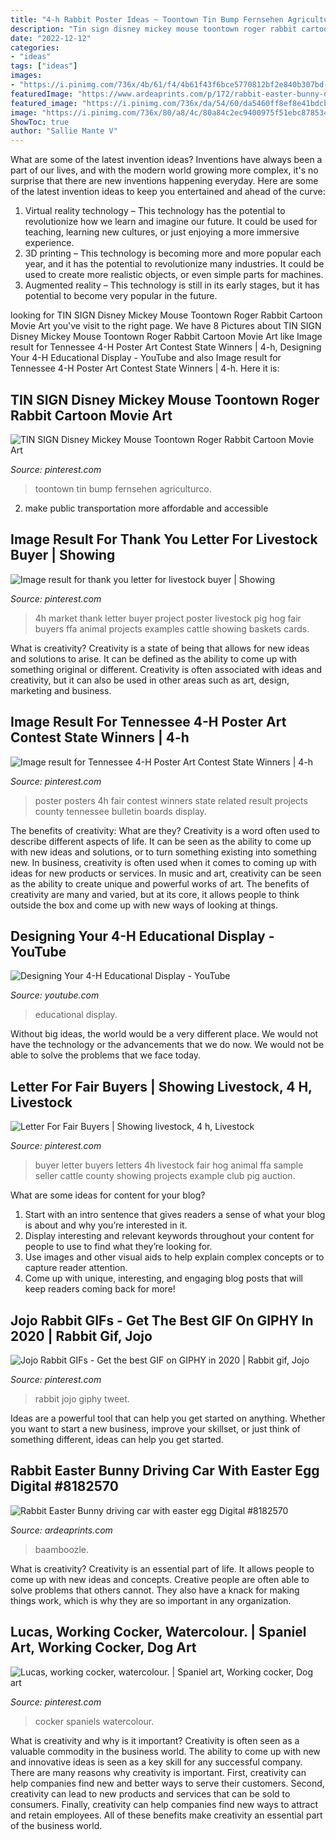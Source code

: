 ```yaml
---
title: "4-h Rabbit Poster Ideas ~ Toontown Tin Bump Fernsehen Agriculturco"
description: "Tin sign disney mickey mouse toontown roger rabbit cartoon movie art"
date: "2022-12-12"
categories:
- "ideas"
tags: ["ideas"]
images:
- "https://i.pinimg.com/736x/4b/61/f4/4b61f43f6bce5770812bf2e840b307bd--animal-projects-animal-science.jpg"
featuredImage: "https://www.ardeaprints.com/p/172/rabbit-easter-bunny-driving-car-easter-egg-8182570.jpg"
featured_image: "https://i.pinimg.com/736x/da/54/60/da5460ff8ef8e41bdcb6794d0f1c5488.jpg"
image: "https://i.pinimg.com/736x/80/a8/4c/80a84c2ec9400975f51ebc8785341ca4.jpg"
ShowToc: true
author: "Sallie Mante V"
---
```



What are some of the latest invention ideas?
Inventions have always been a part of our lives, and with the modern world growing more complex, it's no surprise that there are new inventions happening everyday. Here are some of the latest invention ideas to keep you entertained and ahead of the curve: 
1. Virtual reality technology – This technology has the potential to revolutionize how we learn and imagine our future. It could be used for teaching, learning new cultures, or just enjoying a more immersive experience. 
2. 3D printing – This technology is becoming more and more popular each year, and it has the potential to revolutionize many industries. It could be used to create more realistic objects, or even simple parts for machines. 
3. Augmented reality – This technology is still in its early stages, but it has potential to become very popular in the future.

	

		
looking for TIN SIGN Disney Mickey Mouse Toontown Roger Rabbit Cartoon Movie Art you've visit to the right page. We have 8 Pictures about TIN SIGN Disney Mickey Mouse Toontown Roger Rabbit Cartoon Movie Art like Image result for Tennessee 4-H Poster Art Contest State Winners | 4-h, Designing Your 4-H Educational Display - YouTube and also Image result for Tennessee 4-H Poster Art Contest State Winners | 4-h. Here it is:
		
    
## TIN SIGN Disney Mickey Mouse Toontown Roger Rabbit Cartoon Movie Art

<img loading=lazy src="https://i.pinimg.com/736x/da/54/60/da5460ff8ef8e41bdcb6794d0f1c5488.jpg" onerror="this.onerror=null;this.src='https://tse4.mm.bing.net/th?id=OIP.fH7cse3-oAck5gpGFy3jKwHaJr&amp;pid=15.1';" alt="TIN SIGN Disney Mickey Mouse Toontown Roger Rabbit Cartoon Movie Art">

_Source: pinterest.com_

>toontown tin bump fernsehen agriculturco. 

	

2. make public transportation more affordable and accessible

    
## Image Result For Thank You Letter For Livestock Buyer | Showing

<img loading=lazy src="https://i.pinimg.com/736x/80/a8/4c/80a84c2ec9400975f51ebc8785341ca4.jpg" onerror="this.onerror=null;this.src='https://tse4.mm.bing.net/th?id=OIP.U4CSc8ljkf0Hq-LWf8kbRAHaFi&amp;pid=15.1';" alt="Image result for thank you letter for livestock buyer | Showing">

_Source: pinterest.com_

>4h market thank letter buyer project poster livestock pig hog fair buyers ffa animal projects examples cattle showing baskets cards. 

	

What is creativity?
Creativity is a state of being that allows for new ideas and solutions to arise. It can be defined as the ability to come up with something original or different. Creativity is often associated with ideas and creativity, but it can also be used in other areas such as art, design, marketing and business.

    
## Image Result For Tennessee 4-H Poster Art Contest State Winners | 4-h

<img loading=lazy src="https://i.pinimg.com/736x/a2/87/49/a28749a99c6b72fddbc8397445790493---h-poster.jpg" onerror="this.onerror=null;this.src='https://tse3.mm.bing.net/th?id=OIP.KBih2Rx2TAYfueLu20jywwHaEr&amp;pid=15.1';" alt="Image result for Tennessee 4-H Poster Art Contest State Winners | 4-h">

_Source: pinterest.com_

>poster posters 4h fair contest winners state related result projects county tennessee bulletin boards display. 

	

The benefits of creativity: What are they?
Creativity is a word often used to describe different aspects of life. It can be seen as the ability to come up with new ideas and solutions, or to turn something existing into something new. In business, creativity is often used when it comes to coming up with ideas for new products or services. In music and art, creativity can be seen as the ability to create unique and powerful works of art. The benefits of creativity are many and varied, but at its core, it allows people to think outside the box and come up with new ways of looking at things.

    
## Designing Your 4-H Educational Display - YouTube

<img loading=lazy src="https://i.ytimg.com/vi/W4Yl5aGvqqQ/maxresdefault.jpg" onerror="this.onerror=null;this.src='https://tse4.mm.bing.net/th?id=OIP.dSAT-SXN2pDSlrJZwvFV3wHaEK&amp;pid=15.1';" alt="Designing Your 4-H Educational Display - YouTube">

_Source: youtube.com_

>educational display. 

	

Without big ideas, the world would be a very different place. We would not have the technology or the advancements that we do now. We would not be able to solve the problems that we face today.

    
## Letter For Fair Buyers | Showing Livestock, 4 H, Livestock

<img loading=lazy src="https://i.pinimg.com/736x/4b/61/f4/4b61f43f6bce5770812bf2e840b307bd--animal-projects-animal-science.jpg" onerror="this.onerror=null;this.src='https://tse1.mm.bing.net/th?id=OIP.Lf03u_2u6RYC0U1hAmOFxwHaKM&amp;pid=15.1';" alt="Letter For Fair Buyers | Showing livestock, 4 h, Livestock">

_Source: pinterest.com_

>buyer letter buyers letters 4h livestock fair hog animal ffa sample seller cattle county showing projects example club pig auction. 

	

What are some ideas for content for your blog?
1. Start with an intro sentence that gives readers a sense of what your blog is about and why you’re interested in it.
2. Display interesting and relevant keywords throughout your content for people to use to find what they’re looking for.
3. Use images and other visual aids to help explain complex concepts or to capture reader attention.
4. Come up with unique, interesting, and engaging blog posts that will keep readers coming back for more!

    
## Jojo Rabbit GIFs - Get The Best GIF On GIPHY In 2020 | Rabbit Gif, Jojo

<img loading=lazy src="https://i.pinimg.com/736x/ed/22/ae/ed22ae8223dfe80c3ccdc611bb5b4ad5.jpg" onerror="this.onerror=null;this.src='https://tse4.mm.bing.net/th?id=OIP.6cWq6c8uyc5j3qEP-ttEQQHaFj&amp;pid=15.1';" alt="Jojo Rabbit GIFs - Get the best GIF on GIPHY in 2020 | Rabbit gif, Jojo">

_Source: pinterest.com_

>rabbit jojo giphy tweet. 

	

Ideas are a powerful tool that can help you get started on anything. Whether you want to start a new business, improve your skillset, or just think of something different, ideas can help you get started.

    
## Rabbit Easter Bunny Driving Car With Easter Egg Digital #8182570

<img loading=lazy src="https://www.ardeaprints.com/p/172/rabbit-easter-bunny-driving-car-easter-egg-8182570.jpg" onerror="this.onerror=null;this.src='https://tse2.mm.bing.net/th?id=OIP.iE-KL6BvMI49X207geC2PgHaHa&amp;pid=15.1';" alt="Rabbit Easter Bunny driving car with easter egg Digital #8182570">

_Source: ardeaprints.com_

>baamboozle. 

	

What is creativity?
Creativity is an essential part of life. It allows people to come up with new ideas and concepts. Creative people are often able to solve problems that others cannot. They also have a knack for making things work, which is why they are so important in any organization.

    
## Lucas, Working Cocker, Watercolour. | Spaniel Art, Working Cocker, Dog Art

<img loading=lazy src="https://i.pinimg.com/736x/13/ef/bc/13efbc53a4688fd18022235859b1232f--working-cocker-spaniels.jpg" onerror="this.onerror=null;this.src='https://tse3.mm.bing.net/th?id=OIP.VBGOM4bKNCghHoZVjuOX2AHaJ3&amp;pid=15.1';" alt="Lucas, working cocker, watercolour. | Spaniel art, Working cocker, Dog art">

_Source: pinterest.com_

>cocker spaniels watercolour. 

	

What is creativity and why is it important?
Creativity is often seen as a valuable commodity in the business world. The ability to come up with new and innovative ideas is seen as a key skill for any successful company. There are many reasons why creativity is important. First, creativity can help companies find new and better ways to serve their customers. Second, creativity can lead to new products and services that can be sold to consumers. Finally, creativity can help companies find new ways to attract and retain employees. All of these benefits make creativity an essential part of the business world.

